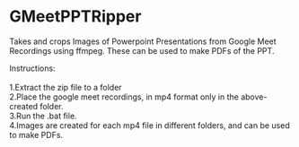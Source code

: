 # GMeetPPTRipper
Takes and crops Images of Powerpoint Presentations from Google Meet Recordings using ffmpeg. These can be used to make PDFs of the PPT.

Instructions:<br />
<br />
1.Extract the zip file to a folder<br />
2.Place the google meet recordings, in mp4 format only in the above-created folder.<br />
3.Run the .bat file.<br />
4.Images are created for each mp4 file in different folders, and can be used to make PDFs.<br />

